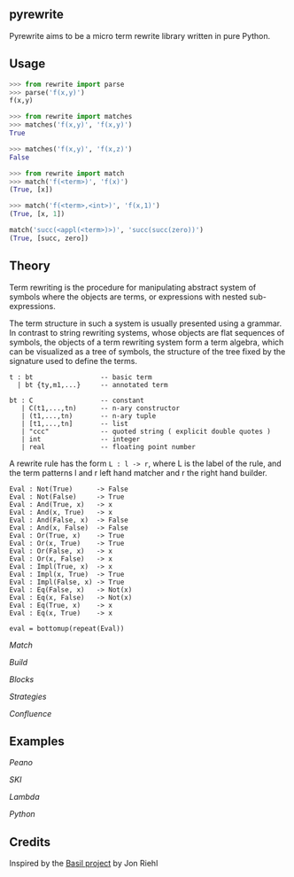 pyrewrite
---------

Pyrewrite aims to be a micro term rewrite library written in pure Python.

Usage
-----

```python
>>> from rewrite import parse
>>> parse('f(x,y)')
f(x,y)
```

```python
>>> from rewrite import matches
>>> matches('f(x,y)', 'f(x,y)')
True

>>> matches('f(x,y)', 'f(x,z)')
False
```

```python
>>> from rewrite import match
>>> match('f(<term>)', 'f(x)')
(True, [x])

>>> match('f(<term>,<int>)', 'f(x,1)')
(True, [x, 1])

match('succ(<appl(<term>)>)', 'succ(succ(zero))')
(True, [succ, zero])
```

Theory
------

Term rewriting is the procedure for manipulating abstract system
of symbols where the objects are terms, or expressions with nested
sub-expressions.

The term structure in such a system is usually presented using a
grammar. In contrast to string rewriting systems, whose objects are flat
sequences of symbols, the objects of a term rewriting system form a term
algebra, which can be visualized as a tree of symbols, the structure of
the tree fixed by the signature used to define the terms.

```
t : bt                 -- basic term
  | bt {ty,m1,...}     -- annotated term

bt : C                 -- constant
   | C(t1,...,tn)      -- n-ary constructor
   | (t1,...,tn)       -- n-ary tuple
   | [t1,...,tn]       -- list
   | "ccc"             -- quoted string ( explicit double quotes )
   | int               -- integer
   | real              -- floating point number
```

A rewrite rule has the form ``L : l -> r``, where L is the label of the
rule, and the term patterns l and r left hand matcher and r the right
hand builder.

```
Eval : Not(True)      -> False
Eval : Not(False)     -> True
Eval : And(True, x)   -> x
Eval : And(x, True)   -> x
Eval : And(False, x)  -> False
Eval : And(x, False)  -> False
Eval : Or(True, x)    -> True
Eval : Or(x, True)    -> True
Eval : Or(False, x)   -> x
Eval : Or(x, False)   -> x
Eval : Impl(True, x)  -> x
Eval : Impl(x, True)  -> True
Eval : Impl(False, x) -> True
Eval : Eq(False, x)   -> Not(x)
Eval : Eq(x, False)   -> Not(x)
Eval : Eq(True, x)    -> x
Eval : Eq(x, True)    -> x

eval = bottomup(repeat(Eval))
```

*Match*

*Build*

*Blocks*

*Strategies*

*Confluence*

Examples
-------

*Peano*

*SKI*

*Lambda*

*Python*

Credits
-------

Inspired by the [Basil project](https://code.google.com/p/basil/)
by Jon Riehl
